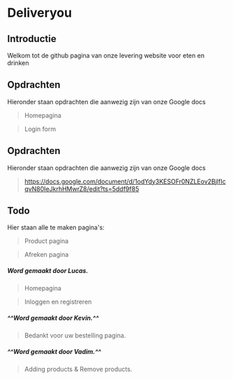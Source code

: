 # Deliveryou 

## Introductie

Welkom tot de github pagina van onze levering website voor eten en drinken

## Opdrachten 

 Hieronder staan opdrachten die aanwezig zijn van onze Google docs
 
 > Homepagina
 
 > Login form

## Opdrachten 

 Hieronder staan opdrachten die aanwezig zijn van onze Google docs
 
 > https://docs.google.com/document/d/1odYdy3KESOFr0NZLEov2BjlfIcqvN80IeJkrhHMwrZ8/edit?ts=5ddf9f85
 
 ## Todo 

Hier staan alle te maken pagina's:

 > Product pagina 

 > Afreken pagina

  ##### Word gemaakt door Lucas.
  > Homepagina
  
  >Inloggen en registreren
 
   ##### ^^Word gemaakt door Kevin.^^
 > Bedankt voor uw bestelling pagina.
   ##### ^^Word gemaakt door Vadim.^^

> Adding products & Remove products.

